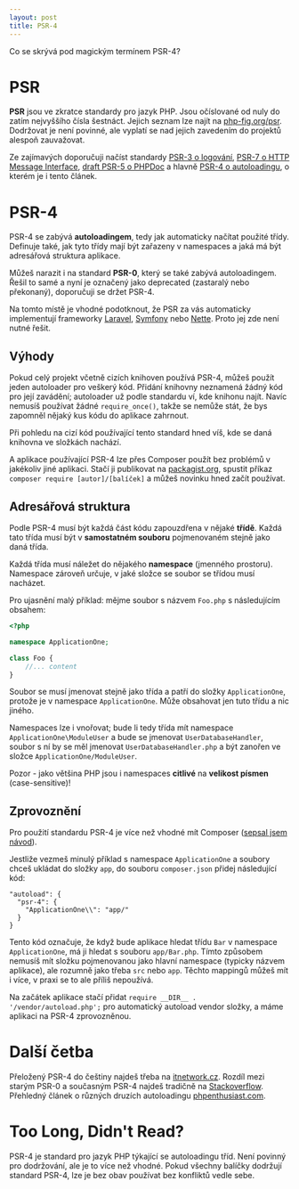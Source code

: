 ```yaml
---
layout: post
title: PSR-4
---
```


Co se skrývá pod magickým termínem PSR-4?

# PSR
**PSR** jsou ve zkratce standardy pro jazyk PHP. Jsou očíslované od nuly do zatím nejvyššího čísla šestnáct. Jejich seznam lze najít na [php-fig.org/psr](http://www.php-fig.org/psr/). Dodržovat je není povinné, ale vyplatí se nad jejich zavedením do projektů alespoň zauvažovat.

Ze zajímavých doporučuji načíst standardy [PSR-3 o logování](http://www.php-fig.org/psr/psr-3/), [PSR-7 o HTTP Message Interface](http://www.php-fig.org/psr/psr-7/), [draft PSR-5 o PHPDoc](https://github.com/phpDocumentor/fig-standards/tree/master/proposed) a hlavně [PSR-4 o autoloadingu](http://www.php-fig.org/psr/psr-4/), o kterém je i tento článek. 


# PSR-4
PSR-4 se zabývá **autoloadingem**, tedy jak automaticky načítat použité třídy. Definuje také, jak tyto třídy mají být zařazeny v namespaces a jaká má být adresářová struktura aplikace. 

Můžeš narazit i na standard **PSR-0**, který se také zabývá autoloadingem. Řešil to samé a nyní je označený jako deprecated (zastaralý nebo překonaný), doporučuji se držet PSR-4.

Na tomto místě  je vhodné podotknout, že PSR  za vás automaticky implementují frameworky [Laravel](https://laravel.com/), [Symfony](https://symfony.com/) nebo [Nette](https://nette.org/). Proto jej zde není nutné řešit.

## Výhody
Pokud celý projekt včetně cizích knihoven používá PSR-4, můžeš použít jeden autoloader pro veškerý kód. Přidání knihovny neznamená žádný kód pro její zavádění; autoloader už podle standardu ví, kde knihonu najít. Navíc nemusíš používat žádné `require_once()`, takže se nemůže stát, že bys zapomněl nějaký kus kódu do aplikace zahrnout. 

Při pohledu na cizí kód používající tento standard hned víš, kde se daná knihovna ve složkách nachází. 

A aplikace používající PSR-4 lze přes Composer použít bez problémů v jakékoliv jiné aplikaci. Stačí ji publikovat na [packagist.org](https://packagist.org/), spustit příkaz `composer require [autor]/[balíček]` a můžeš novinku hned začít používat.

## Adresářová struktura
Podle PSR-4 musí být každá část kódu zapouzdřena v nějaké **třídě**. Každá tato třída musí být v **samostatném souboru** pojmenovaném stejně jako daná třída. 

Každá třída musí náležet do nějakého **namespace** (jmenného prostoru). Namespace zároveň určuje, v jaké složce se soubor se třídou musí nacházet.

Pro ujasnění malý příklad: mějme soubor s názvem `Foo.php` s následujícím obsahem: 

```php
<?php

namespace ApplicationOne;

class Foo {
    //... content
}

```

Soubor se musí jmenovat stejně jako třída a patří do složky `ApplicationOne`, protože je v namespace `ApplicationOne`. Může obsahovat jen tuto třídu a nic jiného. 

Namespaces lze i vnořovat; bude li tedy třída mít namespace `ApplicationOne\ModuleUser` a bude se jmenovat `UserDatabaseHandler`, soubor s ní by se měl jmenovat `UserDatabaseHandler.php` a být zanořen ve složce `ApplicationOne/ModuleUser`. 

Pozor - jako většina PHP jsou i namespaces **citlivé** na **velikost písmen** (case-sensitive)!

## Zprovoznění
Pro použití standardu PSR-4 je více než vhodné mít Composer ([sepsal jsem návod](http://jakpsatphp.cz/Jak-psat-php-Zavislosti+verzovaci-systemy+debugging/#composer)). 

Jestliže vezmeš minulý příklad s namespace `ApplicationOne` a soubory chceš ukládat do složky `app`, do souboru `composer.json` přidej následující kód: 

```
"autoload": {
  "psr-4": {
    "ApplicationOne\\": "app/"
  }
}
```

Tento kód označuje, že když bude aplikace hledat třídu `Bar` v namespace `ApplicationOne`, má ji hledat s souboru `app/Bar.php`. Tímto způsobem nemusíš mít složku pojmenovanou jako hlavní namespace (typicky názvem aplikace), ale rozumně jako třeba  `src` nebo `app`. Těchto mappingů můžeš mít i více, v praxi se to ale příliš nepoužívá. 

Na začátek aplikace stačí přidat `require __DIR__ . '/vendor/autoload.php';` pro automatický autoload vendor složky, a máme aplikaci na PSR-4 zprovozněnou. 


# Další četba
Přeložený PSR-4 do češtiny najdeš třeba na [itnetwork.cz](https://www.itnetwork.cz/php/psr/standardy-jazyka-php-psr-4-autoloading). Rozdíl mezi starým PSR-0 a současným PSR-4 najdeš tradičně na [Stackoverflow](https://stackoverflow.com/questions/24868586/what-is-the-difference-between-psr-0-and-psr-4). 
Přehledný článek o různých druzích autoloadingu [phpenthusiast.com](http://phpenthusiast.com/blog/how-to-autoload-with-composer). 

# Too Long, Didn't Read?
PSR-4 je standard pro jazyk PHP týkající se autoloadingu tříd. Není povinný pro dodržování, ale je to více než vhodné. Pokud všechny balíčky dodržují standard PSR-4, lze je bez obav používat bez konfliktů vedle sebe. 

